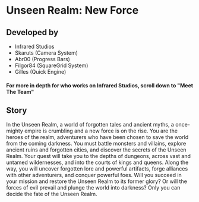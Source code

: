 # Unseen Realm: New Force
## Developed by
- Infrared Studios
- Skaruts (Camera System)
- Abr00 (Progress Bars)
- Filgor84 (SquareGrid System)
- Gilles (Quick Engine)
#### For more in depth for who works on Infrared Studios, scroll down to "Meet The Team"
## Story
In the Unseen Realm, a world of forgotten tales and ancient myths, a once-mighty empire is crumbling and a new force is on the rise. You are the heroes of the realm, adventurers who have been chosen to save the world from the coming darkness. You must battle monsters and villains, explore ancient ruins and forgotten cities, and discover the secrets of the Unseen Realm. Your quest will take you to the depths of dungeons, across vast and untamed wildernesses, and into the courts of kings and queens. Along the way, you will uncover forgotten lore and powerful artifacts, forge alliances with other adventurers, and conquer powerful foes. Will you succeed in your mission and restore the Unseen Realm to its former glory? Or will the forces of evil prevail and plunge the world into darkness? Only you can decide the fate of the Unseen Realm.
